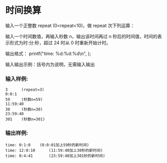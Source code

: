 # 时间换算
输入一个正整数 repeat (0<repeat<10)，做 repeat 次下列运算：

输入一个时间数值，再输入秒数 n，输出该时间再过 n 秒后的时间值，时间的表示形式为时:分:秒，超过 24 时从 0 时重新开始计时。

输出格式： printf("time: %d:%d:%d\n", );

输入输出示例：括号内为说明，无需输入输出

### 输入样例:
```in
3	   (repeat=3)
0:0:1
59	   (秒数n=59)
11:59:40   
30	   (秒数n=30)
23:59:40   
301	   (秒数n=301)
```

### 输出样例:
```out
time: 0:1:0	   (0:0:01加上59秒的新时间)   
time: 12:0:10	   (11:59:40加上30秒的新时间)
time: 0:4:41	   (23:59:40加上301秒的新时间)
```
